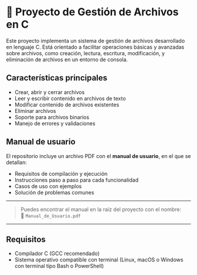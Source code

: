 # 📂 Proyecto de Gestión de Archivos en C

Este proyecto implementa un sistema de gestión de archivos desarrollado en lenguaje C. Está orientado a facilitar operaciones básicas y avanzadas sobre archivos, como creación, lectura, escritura, modificación, y eliminación de archivos en un entorno de consola.

## Características principales

- Crear, abrir y cerrar archivos
- Leer y escribir contenido en archivos de texto
- Modificar contenido de archivos existentes
- Eliminar archivos
- Soporte para archivos binarios
- Manejo de errores y validaciones

## Manual de usuario

El repositorio incluye un archivo PDF con el **manual de usuario**, en el que se detallan:

- Requisitos de compilación y ejecución
- Instrucciones paso a paso para cada funcionalidad
- Casos de uso con ejemplos
- Solución de problemas comunes

---
> Puedes encontrar el manual en la raíz del proyecto con el nombre:  
📄 `Manual_de_Usuario.pdf`

---

##  Requisitos

- Compilador C (GCC recomendado)
- Sistema operativo compatible con terminal (Linux, macOS o Windows con terminal tipo Bash o PowerShell)
